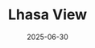 ---
title: "Lhasa View"
date: 2025-06-30
location: "Lhasa"
description: "A scene from Lhasa"
image: "images/20250630lhasa-133-.jpg"
---